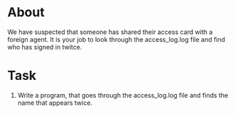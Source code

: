 # About
We have suspected that someone has shared their access card with a foreign agent.
It is your job to look through the access_log.log file and find who has signed in twitce.

# Task
1. Write a program, that goes through the access_log.log file and finds the name that appears twice.
